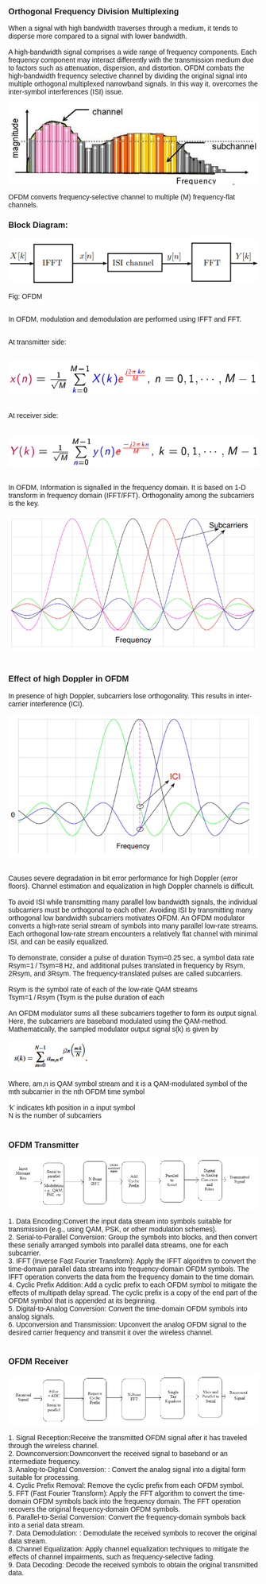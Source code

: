 <!DOCTYPE html>
<html lang="en">
<head>
  <meta charset="UTF-8">
  <meta name="viewport" content="width=device-width, initial-scale=1.0">
  <link href="https://cdn.jsdelivr.net/npm/tailwindcss@2.2.19/dist/tailwind.min.css" rel="stylesheet">
</head>
<body>
    <!-- sidebar and body -->
    <div class="flex min-h-[380px]">
      <div class="maincontent px-8 pb-6 flex-1">
        <div
          class="w-full text-[19.2px] text-[#313636]"
          style="font-family: Raleway, sans-serif"
        >
          <h3 class="text-[24px] font-semibold text-black">
            Orthogonal Frequency Division Multiplexing
          </h3>
          <p>
            When a signal with high bandwidth traverses through a medium, it
            tends to disperse more compared to a signal with lower bandwidth.
            <br />
            <br />
            A high-bandwidth signal comprises a wide range of frequency
            components. Each frequency component may interact differently with
            the transmission medium due to factors such as attenuation,
            dispersion, and distortion. OFDM combats the high-bandwidth
            frequency selective channel by dividing the original signal into
            multiple orthogonal multiplexed narrowband signals. In this way it,
            overcomes the inter-symbol interferences (ISI) issue.
          </p>
          <div class="flex justify-center">
            <img src="./images/theory/ofdm/ofdm1.png" alt="ofdm_image" />
          </div>
          <p>
            OFDM converts frequency-selective channel to multiple (M)
            frequency-flat channels.
          </p>
          <h3 class="text-[24px] font-semibold text-black py-2">
            Block Diagram:
          </h3>
          <div class="flex flex-col justify-center items-center">
            <img src="./images/theory/ofdm/ofdm2.png" alt="ofdm_image" />
            <p class="font-semibold">Fig: OFDM</p>
          </div>
          <p>
            <br />
            In OFDM, modulation and demodulation are performed using IFFT and
            FFT.
            <br />
            <br />
          </p>
          <p class="font-semibold">
            At transmitter side: <br />
            <br />
          </p>
          <div class="flex">
            <img src="./images/theory/ofdm/ofdm3.png" alt="ofdm_image" />
          </div>
          <p class="font-semibold">
            <br />
            At receiver side: <br />
            <br />
          </p>
          <div class="flex">
            <img src="./images/theory/ofdm/ofdm4.png" alt="ofdm_image" />
          </div>
          <p>
            <br />
            In OFDM, Information is signalled in the frequency domain. It is
            based on 1-D transform in frequency domain (IFFT/FFT). Orthogonality
            among the subcarriers is the key.
          </p>
          <div class="flex justify-center">
            <img src="./images/theory/ofdm/ofdm5.png" alt="ofdm_image" />
          </div>
          <h3 class="text-[28px] font-semibold text-black py-2">
            <br />
            Effect of high Doppler in OFDM
          </h3>
          <p>
            In presence of high Doppler, subcarriers lose orthogonality. This
            results in inter-carrier interference (ICI).
          </p>
          <div class="flex justify-center">
            <img src="./images/theory/ofdm/ofdm6.png" alt="ofdm_image" />
          </div>
          <p>
            <br />
            Causes severe degradation in bit error performance for high Doppler
            (error floors). Channel estimation and equalization in high Doppler
            channels is difficult. <br />
            <br />
            To avoid ISI while transmitting many parallel low bandwidth signals,
            the individual subcarriers must be orthogonal to each other.
            Avoiding ISI by transmitting many orthogonal low bandwidth
            subcarriers motivates OFDM. An OFDM modulator converts a high-rate
            serial stream of symbols into many parallel low-rate streams. Each
            orthogonal low-rate stream encounters a relatively flat channel with
            minimal ISI, and can be easily equalized. <br />
            <br />
            To demonstrate, consider a pulse of duration Tsym=0.25 sec, a symbol
            data rate Rsym=1 / Tsym=8 Hz, and additional pulses translated in
            frequency by Rsym, 2Rsym, and 3Rsym. The frequency-translated pulses
            are called subcarriers. <br />
            <br />
            Rsym is the symbol rate of each of the low-rate QAM streams <br />
            Tsym=1 / Rsym (Tsym is the pulse duration of each <br />
            <br />
            An OFDM modulator sums all these subcarriers together to form its
            output signal. Here, the subcarriers are baseband modulated using
            the QAM-method. Mathematically, the sampled modulator output signal
            s(k) is given by <br />
          </p>
          <div class="flex justify-center">
            <img src="./images/theory/ofdm/ofdm7.png" alt="ofdm_image" />
          </div>
          <p>
            Where, am,n is QAM symbol stream and it is a QAM-modulated symbol of
            the mth subcarrier in the nth OFDM time symbol <br />
            <br />
            ‘k’ indicates kth position in a input symbol <br />
            N is the number of subcarriers <br />
          </p>
          <h3 class="text-[28px] font-semibold text-black py-2">
            <br />
            OFDM Transmitter <br />
          </h3>
          <div class="flex justify-center">
            <img src="./images/theory/ofdm/ofdm8.png" alt="ofdm_image" />
          </div>
          <p>
            <span class="font-semibold">1. Data Encoding:</span>Convert the
            input data stream into symbols suitable for transmission (e.g.,
            using QAM, PSK, or other modulation schemes).
            <br />
            <span class="font-semibold">2. Serial-to-Parallel Conversion:</span>
            Group the symbols into blocks, and then convert these serially
            arranged symbols into parallel data streams, one for each
            subcarrier.
            <br />
            <span class="font-semibold"
              >3. IFFT (Inverse Fast Fourier Transform):</span
            >
            Apply the IFFT algorithm to convert the time-domain parallel data
            streams into frequency-domain OFDM symbols. The IFFT operation
            converts the data from the frequency domain to the time domain.
            <br />
            <span class="font-semibold">4. Cyclic Prefix Addition:</span> Add a
            cyclic prefix to each OFDM symbol to mitigate the effects of
            multipath delay spread. The cyclic prefix is a copy of the end part
            of the OFDM symbol that is appended at its beginning. <br />
            <span class="font-semibold">5. Digital-to-Analog Conversion:</span>
            Convert the time-domain OFDM symbols into analog signals. <br />
            <span class="font-semibold">6. Upconversion and Transmission:</span>
            Upconvert the analog OFDM signal to the desired carrier frequency
            and transmit it over the wireless channel.
          </p>
          <h3 class="text-[28px] font-semibold text-black py-2">
            <br />
            OFDM Receiver <br />
          </h3>
          <div class="flex justify-center">
            <img src="./images/theory/ofdm/ofdm9.png" alt="ofdm_image" />
          </div>
          <p>
            <span class="font-semibold">1. Signal Reception:</span>Receive the
            transmitted OFDM signal after it has traveled through the wireless
            channel.
            <br />
            <span class="font-semibold">2. Downconversion:</span>Downconvert the
            received signal to baseband or an intermediate frequency.
            <br />
            <span class="font-semibold">3. Analog-to-Digital Conversion:</span>
            : Convert the analog signal into a digital form suitable for
            processing. <br />
            <span class="font-semibold">4. Cyclic Prefix Removal:</span> Remove
            the cyclic prefix from each OFDM symbol. <br />
            <span class="font-semibold">5. FFT (Fast Fourier Transform): </span>
            Apply the FFT algorithm to convert the time-domain OFDM symbols back
            into the frequency domain. The FFT operation recovers the original
            frequency-domain OFDM symbols.<br />
            <span class="font-semibold">6. Parallel-to-Serial Conversion:</span>
            Convert the frequency-domain symbols back into a serial data stream.
            <br />
            <span class="font-semibold">7. Data Demodulation:</span> :
            Demodulate the received symbols to recover the original data stream.
            <br />
            <span class="font-semibold">8. Channel Equalization:</span> Apply
            channel equalization techniques to mitigate the effects of channel
            impairments, such as frequency-selective fading. <br />
            <span class="font-semibold">9. Data Decoding: </span> Decode the
            received symbols to obtain the original transmitted data. <br />
          </p>
          <!--  -->
        </div>
      </div>
    </div>
</body>
</html>
